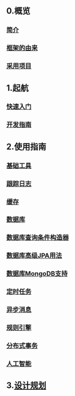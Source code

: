 ## 0.概览

### [简介](Home#1-简介)

### [框架的由来](Home#2-框架的由来)

### [采用项目](Home#3-采用项目)

## 1.起航

### [快速入门](起航#1-快速入门)

### [开发指南](起航#2-开发指南)

## 2.使用指南

### [基础工具](基础工具)

### [跟踪日志](跟踪日志)

### [缓存](缓存)

### [数据库](数据库)

### [数据库查询条件构造器](数据库查询条件构造器)

### [数据库高级JPA用法](数据库高级JPA用法)

### [数据库MongoDB支持](数据库MongoDB支持)

### [定时任务](任务)

### [异步消息](异步消息)

### [规则引擎](规则引擎)

### [分布式事务](分布式事务)

### [人工智能](人工智能)

## 3.[设计规划](设计规划)
